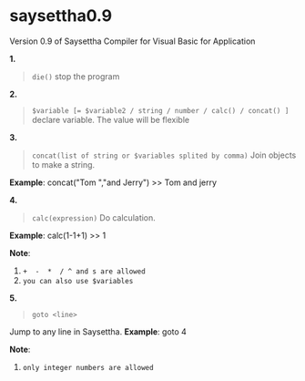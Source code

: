 # saysettha0.9
Version 0.9 of Saysettha Compiler for Visual Basic for Application

**1.**
> ```die()```
stop the program

**2.**
> ```$variable [= $variable2 / string / number / calc() / concat() ]``` 
 declare variable. The value will be flexible
 
 **3.**
> ```concat(list of string or $variables splited by comma)```
Join objects to make a string. 

**Example**: concat("Tom ","and Jerry") >> Tom and jerry

**4.**
> ```calc(expression)```
Do calculation. 

**Example**: calc(1-1+1) >> 1

**Note**:
1. `+  -  *  / ^ and s are allowed` 
2. `you can also use $variables`

**5.**
> ```goto <line>```
 
Jump to any line in Saysettha. 
**Example**: goto 4
 
**Note**:
1. `only integer numbers are allowed`
